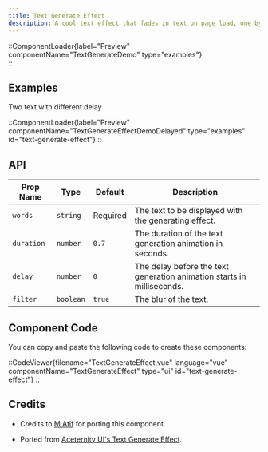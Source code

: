 ```yaml
---
title: Text Generate Effect
description: A cool text effect that fades in text on page load, one by one.
---
```


::ComponentLoader{label="Preview" componentName="TextGenerateDemo" type="examples"}  
::

## Examples

Two text with different delay

::ComponentLoader{label="Preview" componentName="TextGenerateEffectDemoDelayed" type="examples" id="text-generate-effect"}
::

## API

| Prop Name  | Type      | Default  | Description                                                            |
| ---------- | --------- | -------- | ---------------------------------------------------------------------- |
| `words`    | `string`  | Required | The text to be displayed with the generating effect.                   |
| `duration` | `number`  | `0.7`    | The duration of the text generation animation in seconds.              |
| `delay`    | `number`  | `0`      | The delay before the text generation animation starts in milliseconds. |
| `filter`   | `boolean` | `true`   | The blur of the text.                                                  |

## Component Code

You can copy and paste the following code to create these components:

::CodeViewer{filename="TextGenerateEffect.vue" language="vue" componentName="TextGenerateEffect" type="ui" id="text-generate-effect"}
::

## Credits

- Credits to [M Atif](https://github.com/atif0075) for porting this component.

- Ported from [Aceternity UI's Text Generate Effect](https://ui.aceternity.com/components/text-generate-effect).
